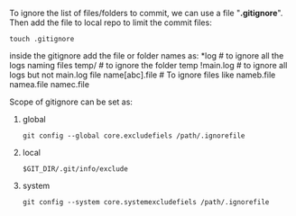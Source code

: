 To ignore the list of files/folders to commit, we can use a file "**.gitignore**". Then add the file to local repo to limit the commit files:

    touch .gitignore
    
inside the gitignore add the file or folder names as:
    *log  # to ignore all the logs naming files
    temp/  # to ignore the folder temp
    !main.log  # to ignore all logs but not main.log file
    name[abc].file # To ignore files like nameb.file namea.file namec.file

Scope of gitignore can be set as:

  1. global

         git config --global core.excludefiels /path/.ignorefile
  2. local

         $GIT_DIR/.git/info/exclude
  5. system

         git config --system core.systemexcludefiels /path/.ignorefile
